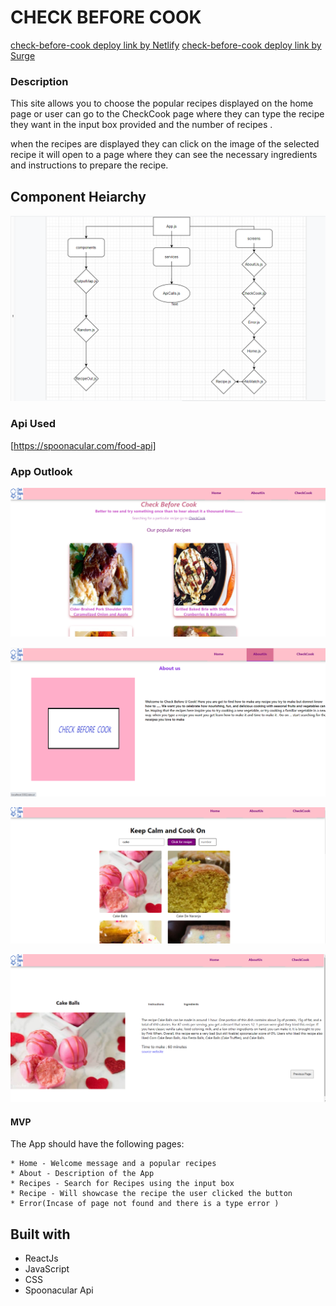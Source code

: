 
# CHECK BEFORE COOK

[check-before-cook deploy link by Netlify](https://kavithachunduri-check-before-cook.netlify.app/)
[check-before-cook deploy link by Surge](kavitha-check-before-cook.surge.sh)

### Description

This site allows you to choose the popular recipes displayed on the home page or user can go to the CheckCook page where they can type the recipe they want in the input box provided 
and the number of recipes .

when the recipes are displayed they can click on the image of the selected recipe it will open to a page where they can see the necessary ingredients and instructions to prepare the recipe.
 
## Component Heiarchy

![component Heirachy](https://github.com/kavithachunduri/kavithachunduri.github.io/blob/main/check-before-u-cook/images/component%20hierachy.png?raw=true)



### Api Used 
[https://spoonacular.com/food-api]





### App Outlook 

![check-before-cook](https://github.com/kavithachunduri/kavithachunduri.github.io/blob/main/check-before-u-cook/images/outlook3.png?raw=true)

![check-before-cook](https://github.com/kavithachunduri/kavithachunduri.github.io/blob/main/check-before-u-cook/images/outlook4.png?raw=true)

![check-before-cook](https://github.com/kavithachunduri/kavithachunduri.github.io/blob/main/check-before-u-cook/images/outlook1.png?raw=true)

![check-before-cook](https://github.com/kavithachunduri/kavithachunduri.github.io/blob/main/check-before-u-cook/images/Screenshot%20(288).png?raw=true)





#### MVP

The App should have the following pages:

    * Home - Welcome message and a popular recipes
    * About - Description of the App 
    * Recipes - Search for Recipes using the input box
    * Recipe - Will showcase the recipe the user clicked the button 
    * Error(Incase of page not found and there is a type error )



## Built with 

   * ReactJs
   * JavaScript
   * CSS
   * Spoonacular Api
   





